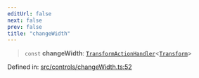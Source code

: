 ```yaml
---
editUrl: false
next: false
prev: false
title: "changeWidth"
---
```


> `const` **changeWidth**: [`TransformActionHandler`](/api/type-aliases/transformactionhandler/)\<[`Transform`](/api/type-aliases/transform/)\>

Defined in: [src/controls/changeWidth.ts:52](https://github.com/fabricjs/fabric.js/blob/977f797255d8c56b5b68360b0d45bed33697d2e8/src/controls/changeWidth.ts#L52)
